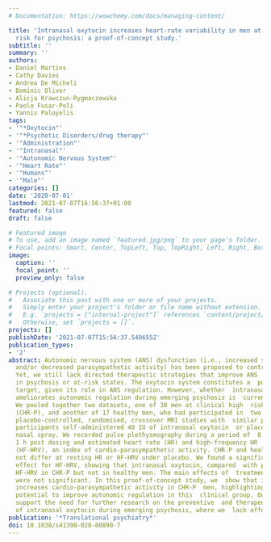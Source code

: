 ```yaml
---
# Documentation: https://wowchemy.com/docs/managing-content/

title: 'Intranasal oxytocin increases heart-rate variability in men at clinical high
  risk for psychosis: a proof-of-concept study.'
subtitle: ''
summary: ''
authors:
- Daniel Martins
- Cathy Davies
- Andrea De Micheli
- Dominic Oliver
- Alicja Krawczun-Rygmaczewska
- Paolo Fusar-Poli
- Yannis Paloyelis
tags:
- '"*Oxytocin"'
- '"*Psychotic Disorders/drug therapy"'
- '"Administration"'
- '"Intranasal"'
- '"Autonomic Nervous System"'
- '"Heart Rate"'
- '"Humans"'
- '"Male"'
categories: []
date: '2020-07-01'
lastmod: 2021-07-07T16:56:37+01:00
featured: false
draft: false

# Featured image
# To use, add an image named `featured.jpg/png` to your page's folder.
# Focal points: Smart, Center, TopLeft, Top, TopRight, Left, Right, BottomLeft, Bottom, BottomRight.
image:
  caption: ''
  focal_point: ''
  preview_only: false

# Projects (optional).
#   Associate this post with one or more of your projects.
#   Simply enter your project's folder or file name without extension.
#   E.g. `projects = ["internal-project"]` references `content/project/deep-learning/index.md`.
#   Otherwise, set `projects = []`.
projects: []
publishDate: '2021-07-07T15:56:37.540655Z'
publication_types:
- '2'
abstract: Autonomic nervous system (ANS) dysfunction (i.e., increased sympathetic
  and/or decreased parasympathetic activity) has been proposed to contribute to psychosis  vulnerability.
  Yet, we still lack directed therapeutic strategies that improve ANS  regulation
  in psychosis or at-risk states. The oxytocin system constitutes a  potential therapeutic
  target, given its role in ANS regulation. However, whether  intranasal oxytocin
  ameliorates autonomic regulation during emerging psychosis is  currently unknown.
  We pooled together two datasets, one of 30 men at clinical high  risk for psychosis
  (CHR-P), and another of 17 healthy men, who had participated in  two double-blinded,
  placebo-controlled, randomised, crossover MRI studies with  similar protocols. All
  participants self-administered 40 IU of intranasal oxytocin  or placebo using a
  nasal spray. We recorded pulse plethysmography during a period of  8 min at about
  1 h post dosing and estimated heart rate (HR) and high-frequency HR  variability
  (HF-HRV), an index of cardio-parasympathetic activity. CHR-P and healthy  men did
  not differ at resting HR or HF-HRV under placebo. We found a significant  condition × treatment
  effect for HF-HRV, showing that intranasal oxytocin, compared  with placebo, increased
  HF-HRV in CHR-P but not in healthy men. The main effects of  treatment and condition
  were not significant. In this proof-of-concept study, we  show that intranasal oxytocin
  increases cardio-parasympathetic activity in CHR-P  men, highlighting its therapeutic
  potential to improve autonomic regulation in this  clinical group. Our findings
  support the need for further research on the preventive  and therapeutic potential
  of intranasal oxytocin during emerging psychosis, where we  lack effective treatments.
publication: '*Translational psychiatry*'
doi: 10.1038/s41398-020-00890-7
---
```

